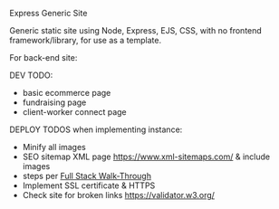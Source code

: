 Express Generic Site

Generic static site using Node, Express, EJS, CSS, with no frontend framework/library, for use as a template.

For back-end site:

DEV TODO:
* basic ecommerce page
* fundraising page
* client-worker connect page

DEPLOY TODOS when implementing instance:
* Minify all images
* SEO sitemap XML page https://www.xml-sitemaps.com/ & include images
* steps per [Full Stack Walk-Through](https://github.com/Bijikyu/Full-Stack-Express-Walk-Through/blob/master/15-oauth.md)
* Implement SSL certificate & HTTPS
* Check site for broken links https://validator.w3.org/

